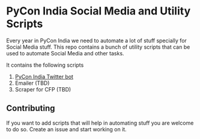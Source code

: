 # PyCon India Social Media and Utility Scripts

Every year in PyCon India we need to automate a lot of stuff specially for Social Media stuff. This repo contains a bunch of utility scripts that can be used to automate Social Media and other tasks.

It contains the following scripts

1. [PyCon India Twitter bot](inpycon-twitterbot)
2. Emailer (TBD)
3. Scraper for CFP (TBD)

## Contributing

If you want to add scripts that will help in automating stuff you are welcome to do so. Create an issue and start working on it.
